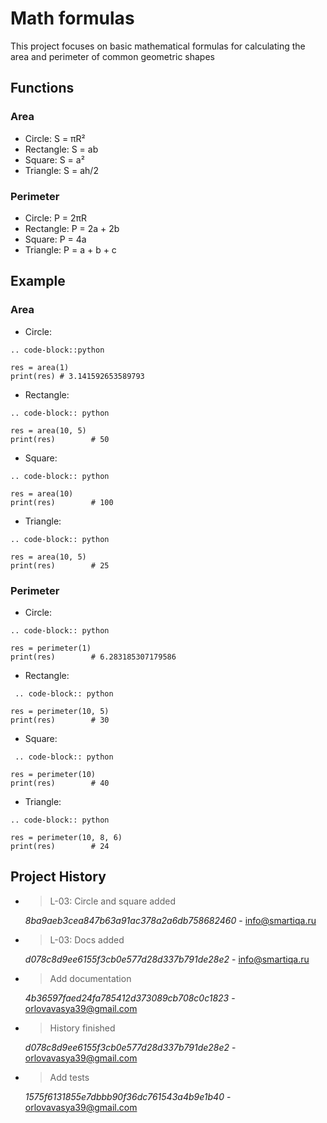 # Math formulas

This project focuses on basic mathematical formulas for calculating the area and perimeter of common geometric shapes

## Functions

### Area
- Circle: S = πR²
- Rectangle: S = ab
- Square: S = a²
- Triangle: S = ah/2

### Perimeter
- Circle: P = 2πR
- Rectangle: P = 2a + 2b
- Square: P = 4a
- Triangle: P = a + b + c

## Example

### Area
- Circle: 
 >
    .. code-block::python

    res = area(1)
    print(res) # 3.141592653589793
- Rectangle: 
>  
    .. code-block:: python

    res = area(10, 5)
    print(res)        # 50
- Square:
> 
    .. code-block:: python

    res = area(10)
    print(res)        # 100
- Triangle: 
> 
    .. code-block:: python

    res = area(10, 5)
    print(res)        # 25

### Perimeter
- Circle: 
> 
    .. code-block:: python

    res = perimeter(1)
    print(res)        # 6.283185307179586
- Rectangle: 
>
     .. code-block:: python

    res = perimeter(10, 5)
    print(res)        # 30
- Square: 
>
     .. code-block:: python

    res = perimeter(10)
    print(res)        # 40
- Triangle: 
>
    .. code-block:: python

    res = perimeter(10, 8, 6)
    print(res)        # 24

## Project History

- > L-03: Circle and square added 

    _8ba9aeb3cea847b63a91ac378a2a6db758682460_ - <info@smartiqa.ru>

- > L-03: Docs added

    _d078c8d9ee6155f3cb0e577d28d337b791de28e2_ - <info@smartiqa.ru>

- > Add documentation

    _4b36597faed24fa785412d373089cb708c0c1823_ - <orlovavasya39@gmail.com>

- > History finished

    _d078c8d9ee6155f3cb0e577d28d337b791de28e2_ - <orlovavasya39@gmail.com>

- > Add tests

    _1575f6131855e7dbbb90f36dc761543a4b9e1b40_ - <orlovavasya39@gmail.com>